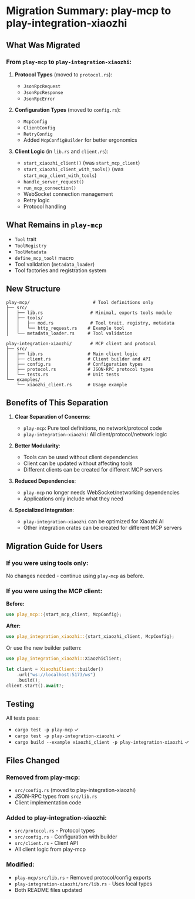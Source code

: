 # Migration Summary: play-mcp to play-integration-xiaozhi

## What Was Migrated

### From `play-mcp` to `play-integration-xiaozhi`:

1. **Protocol Types** (moved to `protocol.rs`):
   - `JsonRpcRequest`
   - `JsonRpcResponse` 
   - `JsonRpcError`

2. **Configuration Types** (moved to `config.rs`):
   - `McpConfig`
   - `ClientConfig`
   - `RetryConfig`
   - Added `McpConfigBuilder` for better ergonomics

3. **Client Logic** (in `lib.rs` and `client.rs`):
   - `start_xiaozhi_client()` (was `start_mcp_client`)
   - `start_xiaozhi_client_with_tools()` (was `start_mcp_client_with_tools`)
   - `handle_server_request()`
   - `run_mcp_connection()`
   - WebSocket connection management
   - Retry logic
   - Protocol handling

## What Remains in `play-mcp`

- `Tool` trait
- `ToolRegistry` 
- `ToolMetadata`
- `define_mcp_tool!` macro
- Tool validation (`metadata_loader`)
- Tool factories and registration system

## New Structure

```
play-mcp/                        # Tool definitions only
├── src/
│   ├── lib.rs                  # Minimal, exports tools module
│   ├── tools/
│   │   ├── mod.rs              # Tool trait, registry, metadata
│   │   └── http_request.rs    # Example tool
│   └── metadata_loader.rs     # Tool validation

play-integration-xiaozhi/       # MCP client and protocol
├── src/
│   ├── lib.rs                 # Main client logic
│   ├── client.rs              # Client builder and API
│   ├── config.rs              # Configuration types
│   ├── protocol.rs            # JSON-RPC protocol types
│   └── tests.rs               # Unit tests
└── examples/
    └── xiaozhi_client.rs      # Usage example
```

## Benefits of This Separation

1. **Clear Separation of Concerns**:
   - `play-mcp`: Pure tool definitions, no network/protocol code
   - `play-integration-xiaozhi`: All client/protocol/network logic

2. **Better Modularity**:
   - Tools can be used without client dependencies
   - Client can be updated without affecting tools
   - Different clients can be created for different MCP servers

3. **Reduced Dependencies**:
   - `play-mcp` no longer needs WebSocket/networking dependencies
   - Applications only include what they need

4. **Specialized Integration**:
   - `play-integration-xiaozhi` can be optimized for Xiaozhi AI
   - Other integration crates can be created for different MCP servers

## Migration Guide for Users

### If you were using tools only:
No changes needed - continue using `play-mcp` as before.

### If you were using the MCP client:

**Before:**
```rust
use play_mcp::{start_mcp_client, McpConfig};
```

**After:**
```rust
use play_integration_xiaozhi::{start_xiaozhi_client, McpConfig};
```

Or use the new builder pattern:
```rust
use play_integration_xiaozhi::XiaozhiClient;

let client = XiaozhiClient::builder()
    .url("ws://localhost:5173/ws")
    .build();
client.start().await?;
```

## Testing

All tests pass:
- `cargo test -p play-mcp` ✓
- `cargo test -p play-integration-xiaozhi` ✓
- `cargo build --example xiaozhi_client -p play-integration-xiaozhi` ✓

## Files Changed

### Removed from play-mcp:
- `src/config.rs` (moved to play-integration-xiaozhi)
- JSON-RPC types from `src/lib.rs`
- Client implementation code

### Added to play-integration-xiaozhi:
- `src/protocol.rs` - Protocol types
- `src/config.rs` - Configuration with builder
- `src/client.rs` - Client API
- All client logic from play-mcp

### Modified:
- `play-mcp/src/lib.rs` - Removed protocol/config exports
- `play-integration-xiaozhi/src/lib.rs` - Uses local types
- Both README files updated